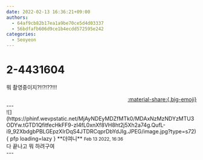 ```yaml
---
date: 2022-02-13 16:36:21+09:00
authors:
  - 64af9cb82b17ea1a9be70ce5d4d03337
  - 56bdfafb606d9ce1b4ecdd572595e242
categories:
  - Seoyeon
---
```


# 2-4431604

<div class="post-container" markdown="1">
<div class="content-container md-sidebar__scrollwrap" markdown="1">

뭐 촬영중이지?!!?!??!!!

</div>
</div>

<div style="text-align: right;" markdown="1">
<a href="https://weverse.io/fromis9/fanpost/2-4431604" style="text-align: right;">:material-share:{.big-emoji}</a>
</div>
---

<div class="comments-container md-sidebar__scrollwrap" markdown="1">
<div class="comment" markdown="1">
<div class='id-container' markdown="1">
![](https://phinf.wevpstatic.net/MjAyNDEyMDZfMTk0/MDAxNzMzNDYzMTU3ODYw.tGTD1QfitfecHkFF9-zI4fL0xnXf8VH8ht2j5Xh2a74g.QufL-i9_92XbdgbPBLGEpzXIrDqS4JTDRCqprDbYdJIg.JPEG/image.jpg?type=s72){ pfp loading=lazy }
**<span class="artist">더여니</span>** <small>Feb 13 2022, 16:36</small><br>
</div>
<div class='comment-body' markdown="1">
다 끝나고 뭐 하려구여
</div>
</div>
</div>
---
